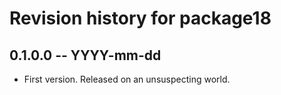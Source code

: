 # Revision history for package18

## 0.1.0.0 -- YYYY-mm-dd

* First version. Released on an unsuspecting world.
